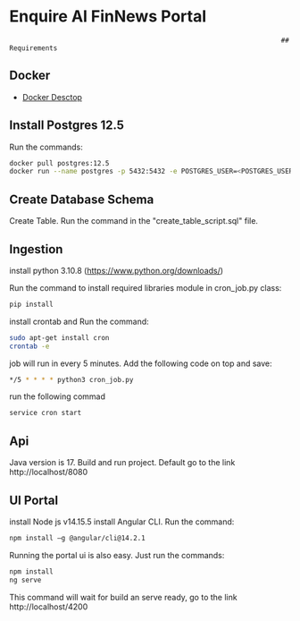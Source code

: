 # Enquire Al FinNews Portal 

                                                                        ## Requirements
## Docker 
                                                                        
 - [Docker Desctop](https://docs.docker.com/desktop/install/windows-install/)

## Install Postgres 12.5

 Run the commands:

```bash
docker pull postgres:12.5
docker run --name postgres -p 5432:5432 -e POSTGRES_USER=<POSTGRES_USER> -e POSTGRES_PASSWORD=<POSTGRES_PASSWORD> -p postgres:12.5
```

## Create Database Schema

Create Table. Run the command in the "create_table_script.sql" file.

## Ingestion

install python 3.10.8 (https://www.python.org/downloads/)

Run the command to install required libraries module in cron_job.py class:
```bash
pip install
```
install crontab and Run the command: 
```bash
sudo apt-get install cron
crontab -e
```
job will run in every 5 minutes. Add the following code on top and save:
```bash
*/5 * * * * python3 cron_job.py
```
run  the following commad
```bash
service cron start
```

## Api
Java version is 17.
Build and run project.
Default go to the link http://localhost/8080 

## UI Portal

install Node js v14.15.5
install Angular CLI. Run the command:
```bash
npm install –g @angular/cli@14.2.1
```

Running the portal ui is also easy. Just run the commands:

```bash
npm install
ng serve
```
This command will wait for build an serve ready, go to the link http://localhost/4200 



